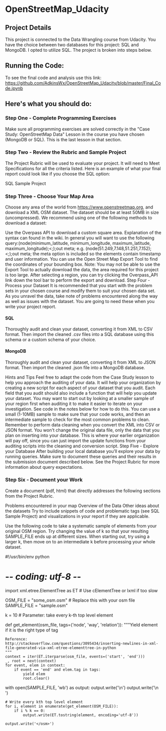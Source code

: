 # OpenStreetMap_Udacity

## Project Details
This project is connected to the Data Wrangling course from Udacity. You have the choice between two databases for this project: SQL and MongoDB. I opted to utilize SQL. The project is broken into steps below.

## Running the Code:
To see the final code and analysis use this link:
https://github.com/AdkinsWx/OpenStreetMap_Udacity/blob/master/Final_Code.ipynb

## Here's what you should do:

### Step One - Complete Programming Exercises
Make sure all programming exercises are solved correctly in the "Case Study: OpenStreetMap Data" Lesson in the course you have chosen (MongoDB or SQL). This is the last lesson in that section.

### Step Two - Review the Rubric and Sample Project
The Project Rubric will be used to evaluate your project. It will need to Meet Specifications for all the criteria listed. Here is an example of what your final report could look like if you choose the SQL option:

SQL Sample Project

### Step Three - Choose Your Map Area
Choose any area of the world from https://www.openstreetmap.org, and download a XML OSM dataset. The dataset should be at least 50MB in size (uncompressed). We recommend using one of the following methods to download a dataset:

Use the Overpass API to download a custom square area. Explanation of the syntax can found in the wiki. In general you will want to use the following query:(node(minimum_latitude, minimum_longitude, maximum_latitude, maximum_longitude);<;);out meta; e.g. (node(51.249,7.148,51.251,7.152);<;);out meta; the meta option is included so the elements contain timestamp and user information.
You can use the Open Street Map Export Tool to find the coordinates of your bounding box. Note: You may not be able to use the Export Tool to actually download the data, the area required for this project is too large. After selecting a region, you can try clicking the Overpass_API link down the tool bar to perform the export and download.
Step Four - Process your Dataset
It is recommended that you start with the problem sets in your chosen course and modify them to suit your chosen data set. As you unravel the data, take note of problems encountered along the way as well as issues with the dataset. You are going to need these when you write your project report.

#### SQL
Thoroughly audit and clean your dataset, converting it from XML to CSV format. Then import the cleaned .csv files into a SQL database using this schema or a custom schema of your choice.

#### MongoDB
Thoroughly audit and clean your dataset, converting it from XML to JSON format. Then import the cleaned .json file into a MongoDB database.

Hints and Tips
Feel free to adapt the code from the Case Study lesson to help you approach the auditing of your data. It will help your organization by creating a new script for each aspect of your dataset that you audit. Each field that you audit should also include a function that will help you update your dataset.
You may want to start out by looking at a smaller sample of your region first when auditing it to make it easier to iterate on your investigation. See code in the notes below for how to do this. You can use a small (1-10MB) sample to make sure that your code works, and then an intermediate sample to check for the most common problems to clean.
Remember to perform data cleaning when you convert the XML into CSV or JSON format. You won't change the original data file, only the data that you plan on inserting into your database. This is where your earlier organization will pay off, since you can just import the update functions from your auditing scripts into the cleaning and conversion script.
Step Five - Explore your Database
After building your local database you’ll explore your data by running queries. Make sure to document these queries and their results in the submission document described below. See the Project Rubric for more information about query expectations.

### Step Six - Document your Work
Create a document (pdf, html) that directly addresses the following sections from the Project Rubric.

Problems encountered in your map
Overview of the Data
Other ideas about the datasets
Try to include snippets of code and problematic tags (see SQL Sample Project) and visualizations in your report if they are applicable.

Use the following code to take a systematic sample of elements from your original OSM region. Try changing the value of k so that your resulting SAMPLE_FILE ends up at different sizes. When starting out, try using a larger k, then move on to an intermediate k before processing your whole dataset.

#!/usr/bin/env python
# -*- coding: utf-8 -*-

import xml.etree.ElementTree as ET  # Use cElementTree or lxml if too slow

OSM_FILE = "some_osm.osm"  # Replace this with your osm file
SAMPLE_FILE = "sample.osm"

k = 10 # Parameter: take every k-th top level element

def get_element(osm_file, tags=('node', 'way', 'relation')):
    """Yield element if it is the right type of tag

    Reference:
    http://stackoverflow.com/questions/3095434/inserting-newlines-in-xml-file-generated-via-xml-etree-elementtree-in-python
    """
    context = iter(ET.iterparse(osm_file, events=('start', 'end')))
    _, root = next(context)
    for event, elem in context:
        if event == 'end' and elem.tag in tags:
            yield elem
            root.clear()


with open(SAMPLE_FILE, 'wb') as output:
    output.write('<?xml version="1.0" encoding="UTF-8"?>\n')
    output.write('<osm>\n  ')

    # Write every kth top level element
    for i, element in enumerate(get_element(OSM_FILE)):
        if i % k == 0:
            output.write(ET.tostring(element, encoding='utf-8'))

    output.write('</osm>')
